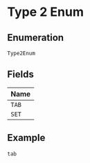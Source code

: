 
# Type 2 Enum

## Enumeration

`Type2Enum`

## Fields

| Name |
|  --- |
| `TAB` |
| `SET` |

## Example

```
tab
```

